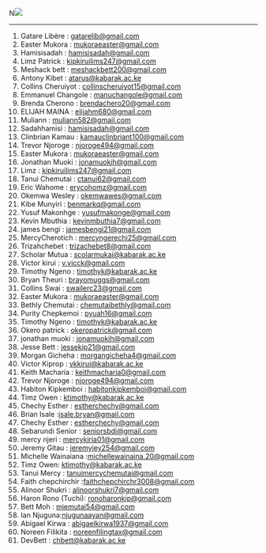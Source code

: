 N![](https://img.shields.io/badge/Awesome-Contributers-success?style=flat-square) 
- - - - 
1. Gatare Libère : gatarelib@gmail.com   
2. Easter Mukora : mukoraeaster@gmail.com   
3. Hamisisadah : hamisisadah@gmail.com      
4. Limz Patrick : kipkiruilims247@gmail.com       
5. Meshack bett : meshackbett200@gmail.com      
6. Antony Kibet : atarus@kabarak.ac.ke    
7. Collins Cheruiyot : collinscheruiyot15@gmail.com     
8. Emmanuel Changole : manuchangole@gmail.com    
9. Brenda Cherono : brendachero20@gmail.com   
10. ELIJAH MAINA : elijahm680@gmail.com      
11. Muliann : muliann582@gmail.com   
12. Sadahhamisi : hamisisadah@gmail.com   
13. Clinbrian Kamau : kamauclinbriant100@gmail.com      
14. Trevor Njoroge : njoroge494@gmail.com       
15. Easter Mukora : mukoraeaster@gmail.com  
16. Jonathan Muoki : jonamuokih@gmail.com   
17. Limz : kipkiruilims247@gmail.com   
18. Tanui Chemutai : ctanui62@gmail.com      
19. Eric Wahome : erycohomz@gmail.com     
20. Okemwa Wesley : okemwawes@gmail.com   
21. Kibe Munyiri : benmarkq@gmail.com   
22. Yusuf Makonhge : yusufmakonge@gmail.com   
23. Kevin Mbuthia : kevinmbuthia7@gmail.com   
24. james bengi : jamesbengi21@gmail.com   
25. MercyCherotich : mercyngerechi25@gmail.com   
26. Trizahchebet : trizachebet8@gmail.com   
27. Scholar Mutua : scolarmukai@kabarak.ac.ke   
28. Victor kirui : v.vicck@gmail.com   
29. Timothy Ngeno : timothyk@kabarak.ac.ke   
30. Bryan Theuri : brayomuggs@gmail.com   
31. Collins Swai : swailerc23@gmail.com   
32. Easter Mukora : mukoraeaster@gmail.com   
33. Bethly Chemutai : chemutaibethly@gmail.com   
34. Purity Chepkemoi : pyuah16@gmail.com   
35. Timothy Ngeno : timothyk@kabarak.ac.ke   
36. Okero patrick : okeropatrick@gmail.com    
37. jonathan muoki : jonamuokih@gmail.com   
38. Jesse Bett : jessekip21@gmail.com     
39. Morgan Gicheha : morgangicheha4@gmail.com   
40. Victor Kiprop : vkkirui@kabarak.ac.ke   
41. Keith Macharia : keithmacharia0@gmail.com     
42. Trevor Njoroge : njoroge494@gmail.com      
43. Habiton Kipkemboi : habitonkipkemboi@gmail.com              
44. Timz Owen : ktimothy@kabarak.ac.ke   
45. Chechy Esther : estherchechy@gmail.com          
46. Brian Isale :isale.bryan@gmail.com   
47. Chechy Esther : estherchechy@gmail.com   
48. Sebarundi Senior : seniorsbdi@gmail.com   
49. mercy njeri : mercykiria01@gmail.com   
50. Jeremy Gitau : jeremyjey254@gmail.com    
51. Michelle Wainaiana :michellewainaina.20@gmail.com     
52. Timz Owen: ktimothy@kabarak.ac.ke     
53. Tanui Mercy : tanuimercychemutai@gmail.com   
54. Faith chepchirchir :faithchepchirchr3008@gmail.com
55. Alinoor Shukri : alinoorshukri7@gmail.com   
56. Haron Rono (Tuchi): ronoharonkip@gmail.com      
57. Bett Moh : mjemutai54@gmail.com   
58. Ian Njuguna:njugunaayan@gmail.com   
59. Abigael Kirwa : abigaelkirwa1937@gmail.com    
60. Noreen Filikita : noreenfilingtax@gmail.com   
61. DevBett : chbett@kabarak.ac.ke   

